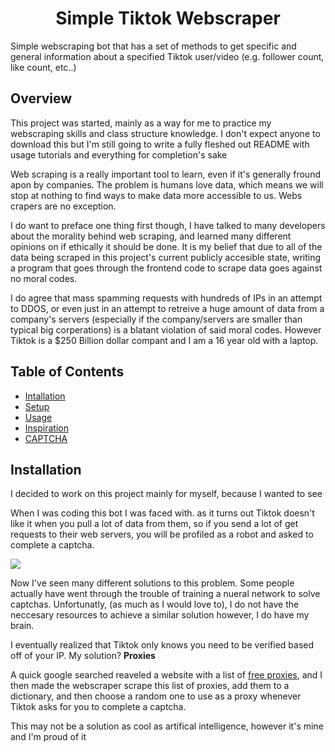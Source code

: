 <h1 align="center"> Simple Tiktok Webscraper </h1>

Simple webscraping bot that has a set of methods to get specific and general information about a specified Tiktok user/video (e.g. follower count, like count, etc..)



## Overview

This project was started, mainly as a way for me to practice my webscraping skills and class structure knowledge. I don't expect anyone to download this but I'm still going to write a fully fleshed out README with usage tutorials and everything for completion's sake

Web scraping is a really important tool to learn, even if it's generally fround apon by companies. The problem is humans love data, which means we will stop at nothing to find ways to make data more accessible to us. Webs crapers are no exception.

I do want to preface one thing first though, I have talked to many developers about the morality behind web scraping, and learned many different opinions on if ethically it should be done. It is my belief that due to all of the data being scraped in this project's current publicly accesible state, writing a program that goes through the frontend code to scrape data goes against no moral codes. 

I do agree that mass spamming requests with hundreds of IPs in an attempt to DDOS, or even just in an attempt to retreive a huge amount of data from a company's servers (especially if the company/servers are smaller than typical big corperations) is a blatant violation of said moral codes. However Tiktok is a $250 Billion dollar compant and I am a 16 year old with a laptop.


## Table of Contents


<ul>
    <li><a href="#Installation">Intallation</a></li>
    <li><a href="#Setup">Setup</a></li>
    <li><a href="#Usage">Usage</a></li>
    <li><a href="#Inspiration">Inspiration</a></li>
    <li><a href="#CAPTCHA">CAPTCHA</a></li>
</ul>


## Installation


I decided to work on this project mainly for myself, because I wanted to see 



When I was coding this bot I was faced with. as it turns out Tiktok doesn't like it when you pull a lot of data from them, so if you send a lot of get requests to their web servers, you will be profiled as a robot and asked to complete a captcha.

<img src = "https://user-images.githubusercontent.com/50222899/128652952-6a8d19a6-de15-455b-a626-0f3903b47c7d.png">

Now I've seen many different solutions to this problem. Some people actually have went through the trouble of training a nueral network to solve captchas. Unfortunatly, (as much as I would love to), I do not have the neccesary resources to achieve a similar solution however, I do have my brain.

I eventually realized that Tiktok only knows you need to be verified based off of your IP. My solution? **Proxies**

A quick google searched reaveled a website with a list of [free proxies](https://free-proxy-list.net/), and I then made the webscraper scrape this list of proxies, add them to a dictionary, and then choose a random one to use as a proxy whenever Tiktok asks for you to complete a captcha.

This may not be a solution as cool as artifical intelligence, however it's mine and I'm proud of it 
